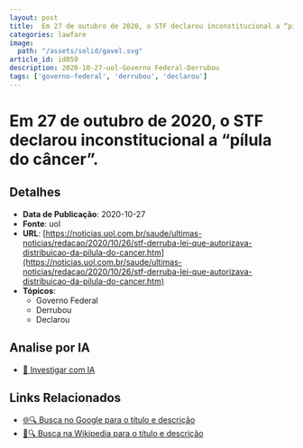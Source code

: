 ```yaml
---
layout: post
title:  Em 27 de outubro de 2020, o STF declarou inconstitucional a “pílula do câncer”.
categories: lawfare
image: 
  path: "/assets/solid/gavel.svg"
article_id: id059
description: 2020-10-27-uol-Governo Federal-Derrubou
tags: ['governo-federal', 'derrubou', 'declarou']
---
```


# Em 27 de outubro de 2020, o STF declarou inconstitucional a “pílula do câncer”.

## Detalhes
- **Data de Publicação**: 2020-10-27
- **Fonte**: uol
- **URL**: [https://noticias.uol.com.br/saude/ultimas-noticias/redacao/2020/10/26/stf-derruba-lei-que-autorizava-distribuicao-da-pilula-do-cancer.htm](https://noticias.uol.com.br/saude/ultimas-noticias/redacao/2020/10/26/stf-derruba-lei-que-autorizava-distribuicao-da-pilula-do-cancer.htm)
- **Tópicos**:
  - Governo Federal
  - Derrubou
  - Declarou

## Analise por IA
- [🤖 Investigar com IA](https://www.perplexity.ai/search?q=%22not%C3%ADcia%20artigo%20Brasil%22%20Em%2027%20de%20outubro%20de%202020%2C%20o%20STF%20declarou%20inconstitucional%20a%20%E2%80%9Cp%C3%ADlula%20do%20c%C3%A2ncer%E2%80%9D.%20uol%202020-10-27)

## Links Relacionados
- [🌐🔍 Busca no Google para o título e descrição](https://www.google.com/search?q=%22not%C3%ADcia%20artigo%20Brasil%22%20Em%2027%20de%20outubro%20de%202020%2C%20o%20STF%20declarou%20inconstitucional%20a%20%E2%80%9Cp%C3%ADlula%20do%20c%C3%A2ncer%E2%80%9D.%20uol%202020-10-27)
- [📖🔍 Busca na Wikipedia para o título e descrição](https://pt.wikipedia.org/w/index.php?search=%22not%C3%ADcia%20artigo%20Brasil%22%20Em%2027%20de%20outubro%20de%202020%2C%20o%20STF%20declarou%20inconstitucional%20a%20%E2%80%9Cp%C3%ADlula%20do%20c%C3%A2ncer%E2%80%9D.%20uol%202020-10-27)

